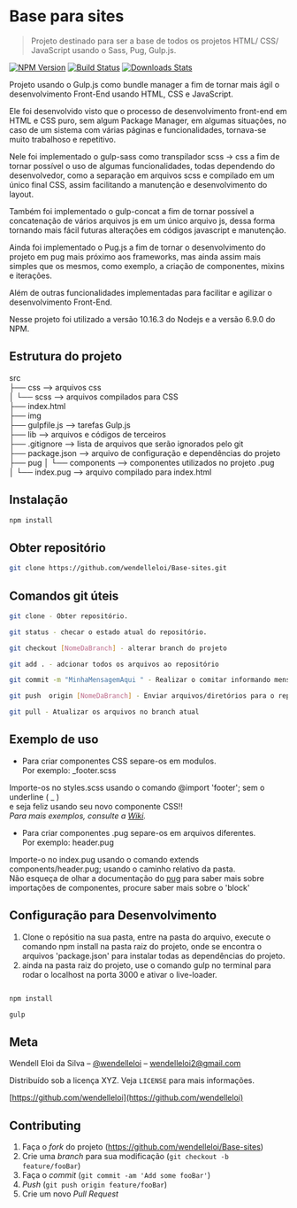 # Base para sites
> Projeto destinado para ser a base de todos os projetos HTML/ CSS/ JavaScript usando o Sass, Pug, Gulp.js.

[![NPM Version][npm-image]][npm-url]
[![Build Status][travis-image]][travis-url]
[![Downloads Stats][npm-downloads]][npm-url]    
<!-- [![Boostrap Version][boostrap-image]][bootstrap-url] - v4.3.1 -->


Projeto usando o Gulp.js como bundle manager a fim de tornar mais ágil o desenvolvimento Front-End usando HTML, CSS e JavaScript.  

Ele foi desenvolvido visto que o processo de desenvolvimento front-end em HTML e CSS puro, sem algum Package Manager, em algumas situações, no caso de um sistema com várias páginas e funcionalidades, tornava-se muito trabalhoso e repetitivo.  

Nele foi implementado o gulp-sass como transpilador scss -> css a fim de tornar possível o uso de algumas funcionalidades, todas dependendo do desenvolvedor, como a separação em arquivos scss e compilado em um único final CSS, assim facilitando a manutenção e desenvolvimento do layout. 
  
Também foi implementado o gulp-concat a fim de tornar possível a concatenação de vários arquivos js em um único arquivo js, dessa forma tornando mais fácil futuras alterações em códigos javascript e manutenção.  
  
Ainda foi implementado o Pug.js a fim de tornar o desenvolvimento do projeto em pug mais próximo aos frameworks, mas ainda assim mais simples que os mesmos, como exemplo, a criação de componentes, mixins e iterações.
  
Além de outras funcionalidades implementadas para facilitar e agilizar o desenvolvimento Front-End.  

Nesse projeto foi utilizado a versão 10.16.3 do Nodejs e a versão 6.9.0 do NPM.  

<!-- ![](./header.png) -->
   
## Estrutura do projeto
    
src  
├── css --> arquivos css    
│   └── scss --> arquivos compilados para CSS    
├── index.html    
├── img        
├── gulpfile.js --> tarefas Gulp.js  
├── lib --> arquivos e códigos de terceiros  
├── .gitignore --> lista de arquivos que serão ignorados pelo git  
├── package.json --> arquivo de configuração e dependências do projeto  
├── pug
│   └── components --> componentes utilizados no projeto .pug  
│   └── index.pug --> arquivo compilado para index.html        
    
## Instalação

```sh
npm install 
```

## Obter repositório

```sh
git clone https://github.com/wendelleloi/Base-sites.git
```

## Comandos git úteis

```sh
git clone - Obter repositório.

git status - checar o estado atual do repositório.

git checkout [NomeDaBranch] - alterar branch do projeto

git add . - adcionar todos os arquivos ao repositório

git commit -m "MinhaMensagemAqui " - Realizar o comitar informando mensagem

git push  origin [NomeDaBranch] - Enviar arquivos/diretórios para o repositório

git pull - Atualizar os arquivos no branch atual

```

## Exemplo de uso

- Para criar componentes CSS separe-os em modulos.    
Por exemplo: _footer.scss    
  
Importe-os no styles.scss usando o comando @import 'footer'; sem o underline ( _ )    
e seja feliz usando seu novo componente CSS!!          
_Para mais exemplos, consulte a [Wiki][wiki]._  

- Para criar componentes .pug separe-os em arquivos diferentes.  
Por exemplo: header.pug  

Importe-o no index.pug usando o comando extends components/header.pug; usando o caminho relativo da pasta.  
Não esqueça de olhar a documentação do [pug][pug] para saber mais sobre importações de componentes, procure saber mais sobre o 'block'  
    
## Configuração para Desenvolvimento

1. Clone o repósitio na sua pasta, entre na pasta do arquivo, execute o comando npm install na pasta raiz do projeto, onde se encontra o arquivos 'package.json' para instalar todas as dependências do projeto.    
2. ainda na pasta raiz do projeto, use o comando gulp no terminal para rodar o localhost na porta 3000 e ativar o live-loader.          

```sh

npm install    

gulp

```

<!-- ## Histórico de lançamentos

* 0.2.1
    * MUDANÇA: Atualização de docs (código do módulo permanece inalterado)
* 0.2.0
    * MUDANÇA: Remove `setDefaultXYZ()`
    * ADD: Adiciona `init()`
* 0.1.1
    * CONSERTADO: Crash quando chama `baz()` (Obrigado @NomeDoContribuidorGeneroso!)
* 0.1.0
    * O primeiro lançamento adequado
    * MUDANÇA: Renomeia `foo()` para `bar()`
* 0.0.1
    * Trabalho em andamento -->

## Meta

Wendell Eloi da Silva – [@wendelleloi](https://github.com/wendelleloi) – wendelleloi2@gmail.com

Distribuído sob a licença XYZ. Veja `LICENSE` para mais informações.

[https://github.com/wendelleloi](https://github.com/wendelleloi)

## Contributing

1. Faça o _fork_ do projeto (<https://github.com/wendelleloi/Base-sites>)
2. Crie uma _branch_ para sua modificação (`git checkout -b feature/fooBar`)
3. Faça o _commit_ (`git commit -am 'Add some fooBar'`)
4. _Push_ (`git push origin feature/fooBar`)
5. Crie um novo _Pull Request_

[npm-image]: https://img.shields.io/npm/v/datadog-metrics.svg?style=flat-square
[npm-url]: https://www.npmjs.com/package/gulp
[npm-downloads]: https://img.shields.io/npm/dm/datadog-metrics.svg?style=flat-square
[travis-image]: https://img.shields.io/travis/dbader/node-datadog-metrics/master.svg?style=flat-square
[travis-url]: https://travis-ci.org/dbader/node-datadog-metrics
[wiki]: https://github.com/wendelleloi/Base-sites/wiki
[pug]: https://pugjs.org/language/inheritance.html

